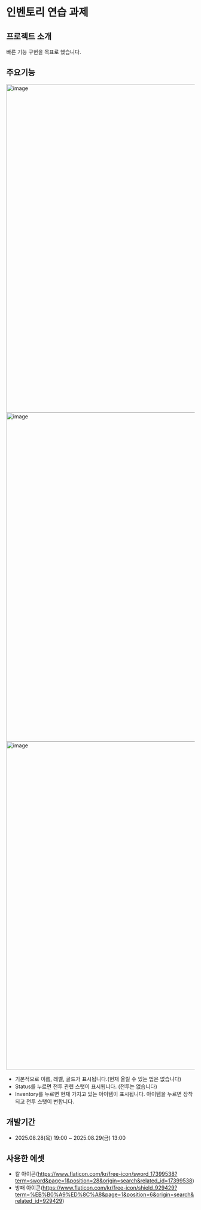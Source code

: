 # 인벤토리 연습 과제
    
## 프로젝트 소개
빠른 기능 구현을 목표로 했습니다.


## 주요기능

<img width="1559" height="875" alt="image" src="https://github.com/user-attachments/assets/ee2b9345-b0b1-4804-947a-a411cb0a94ac" />
<img width="1559" height="877" alt="image" src="https://github.com/user-attachments/assets/0da97385-3d99-4913-8a63-995689f015ea" />
<img width="1557" height="875" alt="image" src="https://github.com/user-attachments/assets/fc9ed83d-96d0-45a6-a6e0-2a789ab8861b" />



- 기본적으로 이름, 레벨, 골드가 표시됩니다.(현재 올릴 수 있는 법은 없습니다)
- Status를 누르면 전투 관련 스탯이 표시됩니다. (전투는 없습니다)
- Inventory를 누르면 현재 가지고 있는 아이템이 표시됩니다. 아이템을 누르면 장착되고 전투 스탯이 변합니다.


## 개발기간
- 2025.08.28(목) 19:00 ~ 2025.08.29(금) 13:00


## 사용한 에셋
 - 칼 아이콘(https://www.flaticon.com/kr/free-icon/sword_17399538?term=sword&page=1&position=28&origin=search&related_id=17399538)
 - 방패 아이콘(https://www.flaticon.com/kr/free-icon/shield_929429?term=%EB%B0%A9%ED%8C%A8&page=1&position=6&origin=search&related_id=929429)


